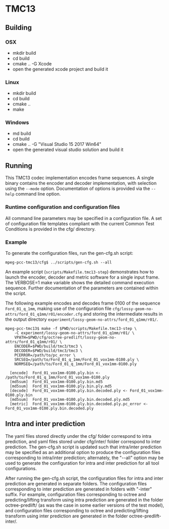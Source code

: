 # TMC13

## Building

### OSX
- mkdir build
- cd build
- cmake .. -G Xcode 
- open the generated xcode project and build it

### Linux
- mkdir build
- cd build
- cmake .. 
- make

### Windows
- md build
- cd build
- cmake .. -G "Visual Studio 15 2017 Win64"
- open the generated visual studio solution and build it


## Running

This TMC13 codec implementation encodes frame sequences.  A single binary
contains the encoder and decoder implementation, with selection using
the `--mode` option.  Documentation of options is provided via the
`--help` command line option.

### Runtime configuration and configuration files

All command line parameters may be specified in a configuration file.
A set of configuration file templates compliant with the current Common
Test Conditions is provided in the cfg/ directory.

### Example

To generate the configuration files, run the gen-cfg.sh script:

```console
mpeg-pcc-tmc13/cfg$ ../scripts/gen-cfg.sh --all
```

An example script (`scripts/Makefile.tmc13-step`) demonstrates how
to launch the encoder, decoder and metric software for a single
input frame.  The VERBOSE=1 make variable shows the detailed command
execution sequence.  Further documentation of the parameters are
contained within the script.

The following example encodes and decodes frame 0100 of the sequence
`Ford_01_q_1mm`, making use of the configuration file
`cfg/lossy-geom-no-attrs/ford_01_q1mm/r01/encoder.cfg` and storing
the intermediate results in the output directory
`experiment/lossy-geom-no-attrs/ford_01_q1mm/r01/`.

```console
mpeg-pcc-tmc13$ make -f $PWD/scripts/Makefile.tmc13-step \
    -C experiment/lossy-geom-no-attrs/ford_01_q1mm/r01/ \
    VPATH=$PWD/cfg/octree-predlift/lossy-geom-no-attrs/ford_01_q1mm/r01/ \
    ENCODER=$PWD/build/tmc3/tmc3 \
    DECODER=$PWD/build/tmc3/tmc3 \
    PCERROR=/path/to/pc_error \
    SRCSEQ=/path/to/Ford_01_q_1mm/Ford_01_vox1mm-0100.ply \
    NORMSEQ=/path/to/Ford_01_q_1mm/Ford_01_vox1mm-0100.ply

  [encode]  Ford_01_vox1mm-0100.ply.bin <- /path/to/Ford_01_q_1mm/Ford_01_vox1mm-0100.ply
  [md5sum]  Ford_01_vox1mm-0100.ply.bin.md5
  [md5sum]  Ford_01_vox1mm-0100.ply.bin.ply.md5
  [decode]  Ford_01_vox1mm-0100.ply.bin.decoded.ply <- Ford_01_vox1mm-0100.ply.bin
  [md5sum]  Ford_01_vox1mm-0100.ply.bin.decoded.ply.md5
  [metric]  Ford_01_vox1mm-0100.ply.bin.decoded.ply.pc_error <- Ford_01_vox1mm-0100.ply.bin.decoded.ply
```

## Intra and inter prediction

The yaml files stored directly under the cfg/ folder correspond to intra prediction, and yaml files stored under cfg/inter/ folder correspond to inter prediction. The gen-cfg.sh script is updated such that intra/inter prediction may be specified as an additional option to produce the configuration files corresponding to intra/inter prediction; alternately, the "--all" option may be used to generate the configuration for intra and inter prediction for all tool configurations.

After running the gen-cfg.sh script, the configuration files for intra and inter prediction are generated in separate folders. The configuration files corresponding to inter prediction are generated in folders with "-inter" suffix. For example, configuration files corresponding to octree and predicting/lifting transform using intra prediction are generated in the folder octree-predlift/ (as was the case in some earlier versions of the test model), and configuration files corresponding to octree and predicting/lifting transform using inter prediction are generated in the folder octree-predlift-inter/.




